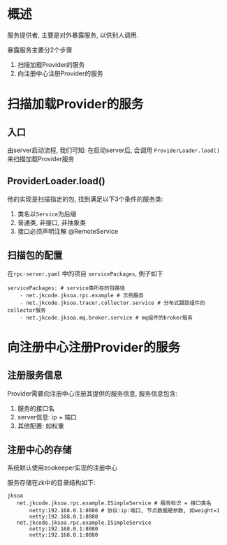 
# 概述

服务提供者, 主要是对外暴露服务, 以供别人调用.

暴露服务主要分2个步骤
1. 扫描加载Provider的服务
2. 向注册中心注册Provider的服务

# 扫描加载Provider的服务

## 入口
由server启动流程, 我们可知: 在启动server后, 会调用 `ProviderLoader.load()` 来扫描加载Provider服务

## ProviderLoader.load()
他的实现是扫描指定的包, 找到满足以下3个条件的服务类:
1. 类名以`Service`为后缀
2. 普通类, 非接口, 非抽象类
3. 接口必须声明注解 @RemoteService

## 扫描包的配置
在`rpc-server.yaml` 中的项目 `servicePackages`, 例子如下
```
servicePackages: # service类所在的包路径
    - net.jkcode.jksoa.rpc.example # 示例服务
    - net.jkcode.jksoa.tracer.collector.service # 分布式跟踪组件的collector服务
    - net.jkcode.jksoa.mq.broker.service # mq组件的broker服务
```

# 向注册中心注册Provider的服务

## 注册服务信息
Provider需要向注册中心注册其提供的服务信息, 服务信息包含: 
1. 服务的接口名
2. server信息: ip + 端口
3. 其他配置: 如权重

## 注册中心的存储

系统默认使用zookeeper实现的注册中心

服务存储在zk中的目录结构如下:

 ```
jksoa
    net.jkcode.jksoa.rpc.example.ISimpleService # 服务标识 = 接口类名
        netty:192.168.0.1:8080 # 协议:ip:端口, 节点数据是参数, 如weight=1
        netty:192.168.0.1:8080
    net.jkcode.jksoa.rpc.example.ISimpleService
        netty:192.168.0.1:8080
        netty:192.168.0.1:8080
```